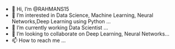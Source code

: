 - 👋 Hi, I’m @RAHMANS15
- 👀 I’m interested in Data Science, Machine Learning, Neural Networks,Deep Learning using Python ...
- 🌱 I’m currently working Data Scientist ...
- 💞️ I’m looking to collaborate on Deep Learning, Neural Networks...
- 📫 How to reach me ...

<!---
RAHMANS15/RAHMANS15 is a ✨ special ✨ repository because its `README.md` (this file) appears on your GitHub profile.
You can click the Preview link to take a look at your changes.
--->
